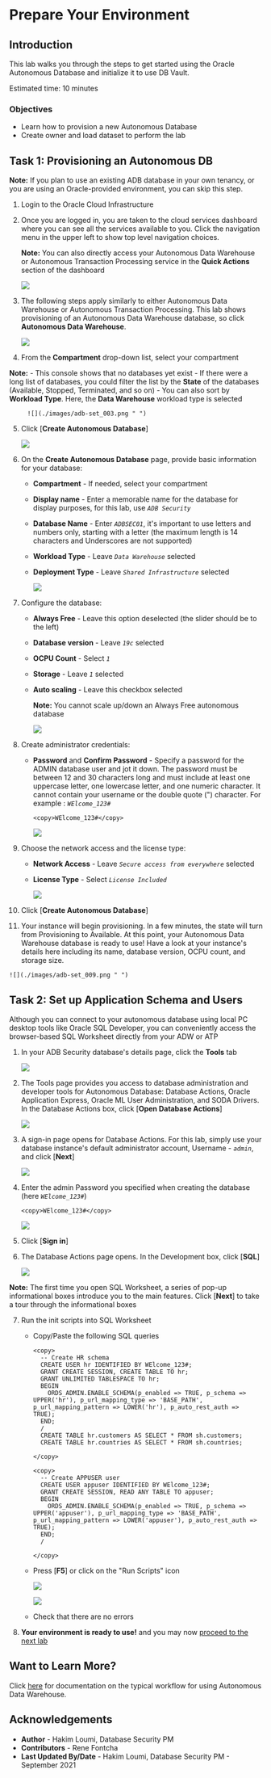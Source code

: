 # Prepare Your Environment

## Introduction

This lab walks you through the steps to get started using the Oracle Autonomous Database  and initialize it to use DB Vault.

Estimated time: 10 minutes

### Objectives

-   Learn how to provision a new Autonomous Database
-   Create owner and load dataset to perform the lab

## Task 1: Provisioning an Autonomous DB

  **Note:** If you plan to use an existing ADB database in your own tenancy, or you are using an Oracle-provided environment, you can skip this step.

1. Login to the Oracle Cloud Infrastructure

2. Once you are logged in, you are taken to the cloud services dashboard where you can see all the services available to you. Click the navigation menu in the upper left to show top level navigation choices.

      **Note:** You can also directly access your Autonomous Data Warehouse or Autonomous Transaction Processing service in the __Quick Actions__ section of the dashboard

    ![](./images/adb-set_001.png " ")

3. The following steps apply similarly to either Autonomous Data Warehouse or Autonomous Transaction Processing. This lab shows provisioning of an Autonomous Data Warehouse database, so click **Autonomous Data Warehouse**.

    ![](./images/adb-set_002.png " ")

4. From the **Compartment** drop-down list, select your compartment

  **Note:**
     - This console shows that no databases yet exist
     - If there were a long list of databases, you could filter the list by the **State** of the databases (Available, Stopped, Terminated, and so on)
     - You can also sort by __Workload Type__. Here, the __Data Warehouse__ workload type is selected

         ![](./images/adb-set_003.png " ")


5. Click [**Create Autonomous Database**]

    ![](./images/adb-set_004.png " ")

6. On the **Create Autonomous Database** page, provide basic information for your database:
    - **Compartment** - If needed, select your compartment
    - **Display name** - Enter a memorable name for the database for display purposes, for this lab, use *`ADB Security`*
    - **Database Name** - Enter *`ADBSEC01`*, it's important to use letters and numbers only, starting with a letter (the maximum length is 14 characters and Underscores are not supported)
    - **Workload Type** - Leave *`Data Warehouse`* selected
    - **Deployment Type** - Leave *`Shared Infrastructure`* selected

         ![](./images/adb-set_005.png " ")

7. Configure the database:

    - **Always Free** - Leave this option deselected (the slider should be to the left)
    - **Database version** - Leave *`19c`* selected
    - **OCPU Count** - Select *`1`*
    - **Storage** - Leave *`1`* selected
    - **Auto scaling** - Leave this checkbox selected

      **Note:** You cannot scale up/down an Always Free autonomous database

         ![](./images/adb-set_006.png " ")

8. Create administrator credentials:

    - **Password** and **Confirm Password** - Specify a password for the ADMIN database user and jot it down. The password must be between 12 and 30 characters long and must include at least one uppercase letter, one lowercase letter, and one numeric character. It cannot contain your username or the double quote (") character. For example : *`WElcome_123#`*

      ````
      <copy>WElcome_123#</copy>
      ````

      ![](./images/adb-set_007.png " ")

9. Choose the network access and the license type:

    - **Network Access** - Leave *`Secure access from everywhere`* selected
    - **License Type** - Select *`License Included`*

         ![](./images/adb-set_008.png " ")

10. Click [**Create Autonomous Database**]

11.  Your instance will begin provisioning. In a few minutes, the state will turn from Provisioning to Available. At this point, your Autonomous Data Warehouse database is ready to use! Have a look at your instance's details here including its name, database version, OCPU count, and storage size.

    ![](./images/adb-set_009.png " ")


## Task 2: Set up Application Schema and Users

Although you can connect to your autonomous database using local PC desktop tools like Oracle SQL Developer, you can conveniently access the browser-based SQL Worksheet directly from your ADW or ATP

1. In your ADB Security database's details page, click the **Tools** tab

    ![](./images/adb-set_010.png " ")

2. The Tools page provides you access to database administration and developer tools for Autonomous Database: Database Actions, Oracle Application Express, Oracle ML User Administration, and SODA Drivers. In the Database Actions box, click [**Open Database Actions**]

    ![](./images/adb-set_011.png " ")

3. A sign-in page opens for Database Actions. For this lab, simply use your database instance's default administrator account, Username - *`admin`*, and click [**Next**]

    ![](./images/adb-set_012.png " ")

4. Enter the admin Password you specified when creating the database (here *`WElcome_123#`*)

      ````
      <copy>WElcome_123#</copy>
      ````

    ![](./images/adb-set_013.png " ")

 5. Click [**Sign in**]
 
 6. The Database Actions page opens. In the Development box, click [**SQL**]

    ![](./images/adb-set_014.png " ")

  **Note:** The first time you open SQL Worksheet, a series of pop-up informational boxes introduce you to the main features. Click [**Next**] to take a tour through the informational boxes

7. Run the init scripts into SQL Worksheet

    - Copy/Paste the following SQL queries

      ````
      <copy>
        -- Create HR schema
        CREATE USER hr IDENTIFIED BY WElcome_123#;
        GRANT CREATE SESSION, CREATE TABLE TO hr;
        GRANT UNLIMITED TABLESPACE TO hr;
        BEGIN
          ORDS_ADMIN.ENABLE_SCHEMA(p_enabled => TRUE, p_schema => UPPER('hr'), p_url_mapping_type => 'BASE_PATH', p_url_mapping_pattern => LOWER('hr'), p_auto_rest_auth => TRUE);
        END;
        /
        CREATE TABLE hr.customers AS SELECT * FROM sh.customers;
        CREATE TABLE hr.countries AS SELECT * FROM sh.countries;

      </copy>
      ````
      ````
      <copy>
        -- Create APPUSER user
        CREATE USER appuser IDENTIFIED BY WElcome_123#;
        GRANT CREATE SESSION, READ ANY TABLE TO appuser;
        BEGIN
          ORDS_ADMIN.ENABLE_SCHEMA(p_enabled => TRUE, p_schema => UPPER('appuser'), p_url_mapping_type => 'BASE_PATH', p_url_mapping_pattern => LOWER('appuser'), p_auto_rest_auth => TRUE);
        END;
        /

      </copy>
      ````

    - Press [**F5**] or click on the "Run Scripts" icon

         ![](./images/adb-set_015.png " ")

         ![](./images/adb-set_016.png " ")

    - Check that there are no errors

8. **Your environment is ready to use!** and you may now [proceed to the next lab](#next)

## Want to Learn More?

Click [here](https://docs.oracle.com/en/cloud/paas/autonomous-data-warehouse-cloud/user/autonomous-workflow.html#GUID-5780368D-6D40-475C-8DEB-DBA14BA675C3) for documentation on the typical workflow for using Autonomous Data Warehouse.

## Acknowledgements
- **Author** - Hakim Loumi, Database Security PM
- **Contributors** - Rene Fontcha
- **Last Updated By/Date** - Hakim Loumi, Database Security PM - September 2021
